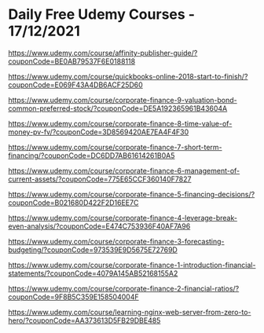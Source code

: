# Daily Free Udemy Courses - 17/12/2021

https://www.udemy.com/course/affinity-publisher-guide/?couponCode=BE0AB79537F6E0188118
https://www.udemy.com/course/quickbooks-online-2018-start-to-finish/?couponCode=E069F43A4DB6ACF25D60
https://www.udemy.com/course/corporate-finance-9-valuation-bond-common-preferred-stock/?couponCode=DE5A192365961B43604A
https://www.udemy.com/course/corporate-finance-8-time-value-of-money-pv-fv/?couponCode=3D8569420AE7EA4F4F30
https://www.udemy.com/course/corporate-finance-7-short-term-financing/?couponCode=DC6DD7AB61614261B0A5
https://www.udemy.com/course/corporate-finance-6-management-of-current-assets/?couponCode=775E65CCF360140F7827
https://www.udemy.com/course/corporate-finance-5-financing-decisions/?couponCode=B021680D422F2D16EE7C
https://www.udemy.com/course/corporate-finance-4-leverage-break-even-analysis/?couponCode=E474C753936F40AF7A96
https://www.udemy.com/course/corporate-finance-3-forecasting-budgeting/?couponCode=973539E9D5675E72769D
https://www.udemy.com/course/corporate-finance-1-introduction-financial-statements/?couponCode=4079A145AB52168155A2
https://www.udemy.com/course/corporate-finance-2-financial-ratios/?couponCode=9F8B5C359E158504004F
https://www.udemy.com/course/learning-nginx-web-server-from-zero-to-hero/?couponCode=AA373613D5FB29DBE485
